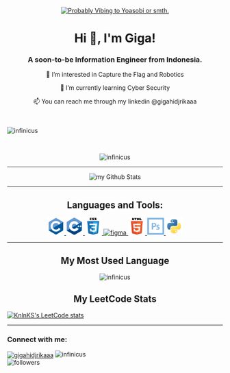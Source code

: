 <p align="center">
  <a href="https://spotify-github-profile.vercel.app/api/view?uid=aczq88cnkrbukorcoqvna1zgg&redirect=true">
    <img src="https://spotify-github-profile.vercel.app/api/view?uid=aczq88cnkrbukorcoqvna1zgg&cover_image=true&theme=novatorem&show_offline=false&background_color=121212&bar_color=0300b8&bar_color_cover=false" alt="Probably Vibing to Yoasobi or smth."/>
  </a>
</p>

<h1 align="center">Hi 👋, I'm Giga!</h1>
<h3 align="center">A soon-to-be Information Engineer from Indonesia.</h3>

<!-- Centered About Me -->
<div align="center" text-align="center">
  <p> 👀 I’m interested in Capture the Flag and Robotics </p>
  <p>🌱 I’m currently learning Cyber Security </p>
  <p>📫 You can reach me through my linkedin @gigahidjrikaaa</p>
</div>

<!-- Give some space -->
<p>&nbsp;</p>

<div align="center">

</div>

<img src="https://github-profile-trophy.vercel.app/?username=gigahidjrikaaa&theme=onedark&margin-w=15&margin-h=15&column=7" alt="infinicus" />

<!-- Give some space -->
<p>&nbsp;</p>

<div align="center">
  <img src="https://github-profile-summary-cards.vercel.app/api/cards/profile-details?username=gigahidjrikaaa&theme=monokai" alt="infinicus" />
</div>

---
<div align="center">
  <img src="https://github-readme-stats.vercel.app/api?username=gigahidjrikaaa&include_all_commits=true&count_private=true&show_icons=true&line_height=20&title_color=2B5BBD&icon_color=1124BB&text_color=A1A1A1&bg_color=0,000000,130F40" alt="my Github Stats"/>
</div>

---
<div align="center">
<h2>Languages and Tools:</h2>
<a href="https://www.cprogramming.com/" target="_blank" rel="noreferrer"> <img src="https://raw.githubusercontent.com/devicons/devicon/master/icons/c/c-original.svg" alt="c" width="40" height="40"/> </a> <a href="https://www.w3schools.com/cpp/" target="_blank" rel="noreferrer"> <img src="https://raw.githubusercontent.com/devicons/devicon/master/icons/cplusplus/cplusplus-original.svg" alt="cplusplus" width="40" height="40"/> </a> <a href="https://www.w3schools.com/css/" target="_blank" rel="noreferrer"> <img src="https://raw.githubusercontent.com/devicons/devicon/master/icons/css3/css3-original-wordmark.svg" alt="css3" width="40" height="40"/> </a> <a href="https://www.figma.com/" target="_blank" rel="noreferrer"> <img src="https://www.vectorlogo.zone/logos/figma/figma-icon.svg" alt="figma" width="40" height="40"/> </a> <a href="https://www.w3.org/html/" target="_blank" rel="noreferrer"> <img src="https://raw.githubusercontent.com/devicons/devicon/master/icons/html5/html5-original-wordmark.svg" alt="html5" width="40" height="40"/> </a> <a href="https://www.photoshop.com/en" target="_blank" rel="noreferrer"> <img src="https://raw.githubusercontent.com/devicons/devicon/master/icons/photoshop/photoshop-line.svg" alt="photoshop" width="40" height="40"/> </a> <a href="https://www.python.org" target="_blank" rel="noreferrer"> <img src="https://raw.githubusercontent.com/devicons/devicon/master/icons/python/python-original.svg" alt="python" width="40" height="40"/> </a>
</div>

---
<div align="center">
  <h2>My Most Used Language</h2>
  <img src="https://github-readme-stats.vercel.app/api/top-langs?username=gigahidjrikaaa&show_icons=true&locale=en&layout=compact" alt="infinicus" />
</div>

<div align="center">
  <h2>My LeetCode Stats</h2>
</div>

[![KnlnKS's LeetCode stats](https://leetcode-stats-six.vercel.app/?username=gigahidjrikaaa&theme=dark)](https://github.com/KnlnKS/leetcode-stats)

---

<h3>Connect with me:</h3>
<a href="https://linkedin.com/in/gigahidjrikaaa" target="blank"><img align="center" src="https://raw.githubusercontent.com/rahuldkjain/github-profile-readme-generator/master/src/images/icons/Social/linked-in-alt.svg" alt="gigahidjrikaaa" height="30" width="40" /></a>

<img src="https://komarev.com/ghpvc/?username=infinicus&label=Profile%20views&color=0e75b6&style=flat" alt="infinicus" />
<br>
<img alt="followers" title="Follow me on Github" src="https://img.shields.io/github/followers/gigahidjrikaaa?color=236ad3&style=for-the-badge&logo=github&label=Follow"/>
<!---
Infinicus/Infinicus is a ✨ special ✨ repository because its `README.md` (this file) appears on your GitHub profile.
You can click the Preview link to take a look at your changes.
--->
